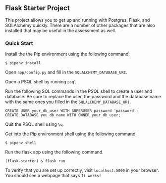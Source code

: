 ## Flask Starter Project

This project allows you to get up and running with Postgres, Flask, and SQLAlchemy quickly. There are a number of other packages that are also installed that may be useful in the assessment as well.

### Quick Start

Install the the Pip environment using the following command.
```
$ pipenv install
```

Open `app/config.py` and fill in the `SQLALCHEMY_DATABASE_URI`.

Open a PSQL shell by running `psql`

Run the following SQL commands in the PSQL shell to create a user and database. Be sure to replace the user, the password and the database name with the same ones you filled in the `SQLALCHEMY_DATABASE_URI`.

```
CREATE USER your_db_user WITH SUPERUSER password 'password';
CREATE DATABASE you_db_name WITH OWNER your_db_user;
```

Quit the PSQL shell using `\q`.

Get into the Pip environment shell using the following command.
```
$ pipenv shell
```

Run the flask app using the following command.
```
(flask-starter) $ flask run
```

To verify that you are set up correctly, visit `localhost:5000` in your browser.
You should see a webpage that says `It works!`
